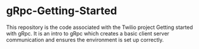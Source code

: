 # gRpc-Getting-Started
This repository is the code associated with the Twilio project Getting started with gRpc.
It is an intro to gRpc which creates a basic client server communication and ensures the environment is set up correctly.
